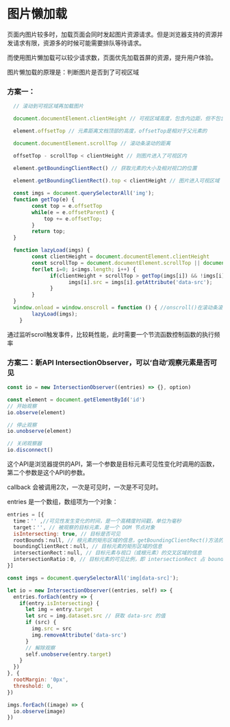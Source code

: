 # 图片懒加载

页面内图片较多时，加载页面会同时发起图片资源请求。但是浏览器支持的资源并发请求有限，资源多的时候可能需要排队等待请求。

而使用图片懒加载可以较少请求数，页面优先加载首屏的资源，提升用户体验。

图片懒加载的原理是：判断图片是否到了可视区域

### 方案一：

```js
  // 滚动到可视区域再加载图片

  document.documentElement.clientHeight // 可视区域高度，包含内边距，但不包含边框、外边距、水平滚动条

  element.offsetTop // 元素距离文档顶部的高度，offsetTop是相对于父元素的

  document.documentElement.scrollTop // 滚动条滚动的距离

  offsetTop - scrollTop < clientHeight // 则图片进入了可视区内

  element.getBoundingClientRect() // 获取元素的大小及相对视口的位置
  
  element.getBoundingClientRect().top < clientHeight // 图片进入可视区域

  const imgs = document.querySelectorAll('img');
  function getTop(e) {
        const top = e.offsetTop
        while(e = e.offsetParent) {
            top += e.offsetTop;
        }
        return top;
  }

  function lazyLoad(imgs) {
        const clientHeight = document.documentElement.clientHeight
        const scrollTop = document.documentElement.scrollTop || document.body.scrollTop
        for(let i=0; i<imgs.length; i++) {
              if(clientHeight + scrollTop > getTop(imgs[i]) && !imgs[i].src) {
                    imgs[i].src = imgs[i].getAttribute('data-src');
              }
        }
  }
  window.onload = window.onscroll = function () { //onscroll()在滚动条滚动的时候触发
        lazyLoad(imgs);
    }

```

通过监听scroll触发事件，比较耗性能，此时需要一个节流函数控制函数的执行频率

### 方案二：新API IntersectionObserver，可以‘自动’观察元素是否可见

```js
const io = new IntersectionObserver((entries) => {}, option)

const element = document.getElementById('id')
// 开始观察
io.observe(element)

// 停止观察
io.unobserve(element)

// 关闭观察器
io.disconnect()

```

这个API是浏览器提供的API，第一个参数是目标元素可见性变化时调用的函数，第二个参数是这个API的参数。

callback 会被调用2次，一次是可见时，一次是不可见时。

entries 是一个数组，数组项为一个对象：
```js
entries = [{
  time：'' ,//可见性发生变化的时间，是一个高精度时间戳，单位为毫秒
  target：'', // 被观察的目标元素，是一个 DOM 节点对象
  isIntersecting: true, // 目标是否可见
  rootBounds：null, // 根元素的矩形区域的信息，getBoundingClientRect()方法的返回值，如果没有根元素（即直接相对于视口滚动），则返回 null
  boundingClientRect：null, // 目标元素的矩形区域的信息
  intersectionRect：null, // 目标元素与视口（或根元素）的交叉区域的信息
  intersectionRatio：0, // 目标元素的可见比例，即 intersectionRect 占 boundingClientRect 的比例，完全可见时为 1，完全不可见时小于等于 0
}]
```

```js
const imgs = document.querySelectorAll('img[data-src]');

let io = new IntersectionObserver((entries, self) => {
  entries.forEach(entry => {
    if(entry.isIntersecting) {
      let img = entry.target
      let src = img.dataset.src // 获取 data-src 的值
      if (src) {
        img.src = src
        img.removeAttribute('data-src')
      }
      // 解除观察
      self.unobserve(entry.target)
    }
  })
}, {
  rootMargin: '0px',
  threshold: 0,
})

imgs.forEach((image) => {
  io.observe(image)
})

```

